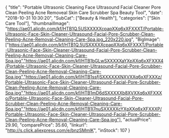 {
	"title": "Portable Ultrasonic Cleaning Face Ultrasound Facial Cleaner Pore Clean Peeling Acne Removeal Skin Care Scrubber Spa Beauty Tool",
	"date": "2018-10-31 10:30:20",
	"SubCat": ["Beauty & Health"],
	"categories": ["Skin Care Tool"],
	"thumbnailImage": "https://ae01.alicdn.com/kf/HTB1Q.5USXXXXXcpapXXq6xXFXXXT/Portable-Ultrasonic-Face-Skin-Cleaner-Ultrasound-Facial-Pore-Scrubber-Clean-Peeling-Acne-Removal-Cleaning-Care-Spa.jpg_220x220.jpg",
	"BigImage": ["https://ae01.alicdn.com/kf/HTB1Q.5USXXXXXcpapXXq6xXFXXXT/Portable-Ultrasonic-Face-Skin-Cleaner-Ultrasound-Facial-Pore-Scrubber-Clean-Peeling-Acne-Removal-Cleaning-Care-Spa.jpg","https://ae01.alicdn.com/kf/HTB1bGLwSXXXXXaYXpXXq6xXFXXX4/Portable-Ultrasonic-Face-Skin-Cleaner-Ultrasound-Facial-Pore-Scrubber-Clean-Peeling-Acne-Removal-Cleaning-Care-Spa.jpg","https://ae01.alicdn.com/kf/HTB1ssfjSXXXXXXNXVXXq6xXFXXXz/Portable-Ultrasonic-Face-Skin-Cleaner-Ultrasound-Facial-Pore-Scrubber-Clean-Peeling-Acne-Removal-Cleaning-Care-Spa.jpg","https://ae01.alicdn.com/kf/HTB1mD6dSXXXXXb8XVXXq6xXFXXXo/Portable-Ultrasonic-Face-Skin-Cleaner-Ultrasound-Facial-Pore-Scrubber-Clean-Peeling-Acne-Removal-Cleaning-Care-Spa.jpg","https://ae01.alicdn.com/kf/HTB1I7nuSXXXXXcYXpXXq6xXFXXXP/Portable-Ultrasonic-Face-Skin-Cleaner-Ultrasound-Facial-Pore-Scrubber-Clean-Peeling-Acne-Removal-Cleaning-Care-Spa.jpg"],
	"actualPrice": 29.90,
	"comparePrice": 35.60,
	"linkurl": "http://s.click.aliexpress.com/e/bnzSMmlK",
	"inStock": 107
}
